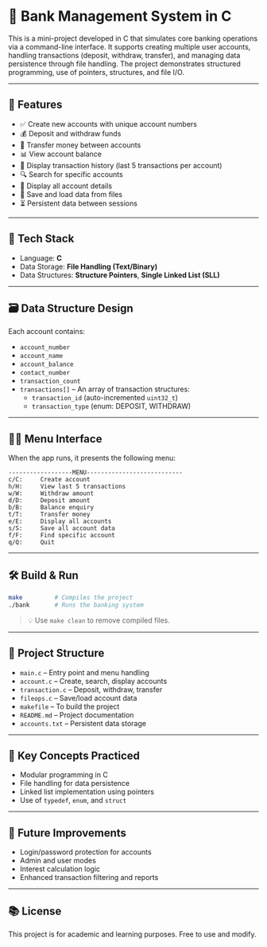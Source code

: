 # 🏦 Bank Management System in C

This is a mini-project developed in C that simulates core banking operations via a command-line interface. It supports creating multiple user accounts, handling transactions (deposit, withdraw, transfer), and managing data persistence through file handling. The project demonstrates structured programming, use of pointers, structures, and file I/O.

---

## 🎯 Features

- ✅ Create new accounts with unique account numbers
- 💰 Deposit and withdraw funds
- 🔁 Transfer money between accounts
- 📊 View account balance
- 📜 Display transaction history (last 5 transactions per account)
- 🔍 Search for specific accounts
- 📂 Display all account details
- 💾 Save and load data from files
- ⏳ Persistent data between sessions

---

## 🧱 Tech Stack

- Language: **C**
- Data Storage: **File Handling (Text/Binary)**
- Data Structures: **Structure Pointers**, **Single Linked List (SLL)**

---

## 🗃️ Data Structure Design

Each account contains:
- `account_number`
- `account_name`
- `account_balance`
- `contact_number`
- `transaction_count`
- `transactions[]` – An array of transaction structures:
  - `transaction_id` (auto-incremented `uint32_t`)
  - `transaction_type` (enum: DEPOSIT, WITHDRAW)

---

## 🧑‍💻 Menu Interface

When the app runs, it presents the following menu:

```
------------------MENU---------------------------
c/C:     Create account
h/H:     View last 5 transactions
w/W:     Withdraw amount
d/D:     Deposit amount
b/B:     Balance enquiry
t/T:     Transfer money
e/E:     Display all accounts
s/S:     Save all account data
f/F:     Find specific account
q/Q:     Quit
```

---

## 🛠️ Build & Run

```bash
make         # Compiles the project
./bank       # Runs the banking system
```

> 💡 Use `make clean` to remove compiled files.

---

## 📁 Project Structure

- `main.c` – Entry point and menu handling
- `account.c` – Create, search, display accounts
- `transaction.c` – Deposit, withdraw, transfer
- `fileops.c` – Save/load account data
- `makefile` – To build the project
- `README.md` – Project documentation
- `accounts.txt` – Persistent data storage

---

## 📌 Key Concepts Practiced

- Modular programming in C
- File handling for data persistence
- Linked list implementation using pointers
- Use of `typedef`, `enum`, and `struct`

---

## 🚀 Future Improvements

- Login/password protection for accounts
- Admin and user modes
- Interest calculation logic
- Enhanced transaction filtering and reports

---

## 📚 License

This project is for academic and learning purposes. Free to use and modify.
